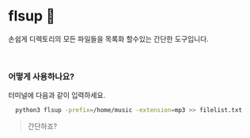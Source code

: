 
# flsup 📝

손쉽게 디렉토리의 모든 파일들을 목록화 할수있는 간단한 도구입니다.

<br>

### 어떻게 사용하나요?

터미널에 다음과 같이 입력하세요.
```sh
  python3 flsup -prefix=/home/music -extension=mp3 >> filelist.txt
```
> 간단하죠?
